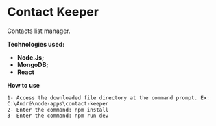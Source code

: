 # Contact Keeper

Contacts list manager. <br> 

**Technologies used:**
- **Node.Js;**
- **MongoDB;**
- **React**

**How to use**
```
1- Access the downloaded file directory at the command prompt. Ex: C:\André\node-apps\contact-keeper
2- Enter the command: npm install
3- Enter the command: npm run dev
